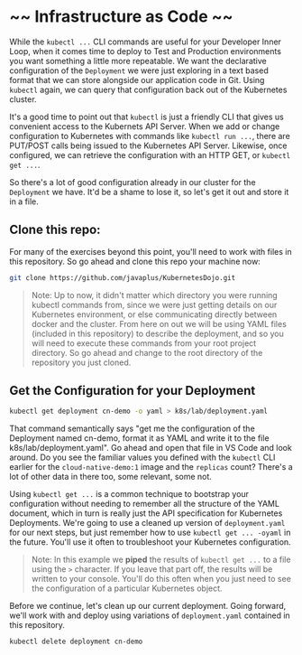 # ~~ Infrastructure as Code ~~

While the `kubectl ...` CLI commands are useful for your Developer Inner Loop, when it comes time to deploy to Test and Production environments you want something a little more repeatable.  We want the declarative configuration of the `Deployment` we were just exploring in a text based format that we can store alongside our application code in Git.  Using `kubectl` again, we can query that configuration back out of the Kubernetes cluster.

It's a good time to point out that `kubectl` is just a friendly CLI that gives us convenient access to the Kubernets API Server.  When we add or change configuration to Kubernetes with commands like `kubectl run ...`, there are PUT/POST calls being issued to the Kubernetes API Server.  Likewise, once configured, we can retrieve the configuration with an HTTP GET, or `kubectl get ...`.

So there's a lot of good configuration already in our cluster for the `Deployment` we have.  It'd be a shame to lose it, so let's get it out and store it in a file.

## Clone this repo:
For many of the exercises beyond this point, you'll need to work with files in this repository.  So go ahead and clone this repo your machine now:
```bash
git clone https://github.com/javaplus/KubernetesDojo.git
```

> Note: Up to now, it didn't matter which directory you were running kubectl commands from, since we were just getting details on our Kubernetes environment, or else communicating directly between docker and the cluster.  From here on out we will be using YAML files (included in this repository) to describe the deployment, and so you will need to execute these commands from your root project directory.  So go ahead and change to the root directory of the repository you just cloned.


## Get the Configuration for your Deployment

```bash
kubectl get deployment cn-demo -o yaml > k8s/lab/deployment.yaml
```

That command semantically says "get me the configuration of the Deployment named cn-demo, format it as YAML and write it to the file k8s/lab/deployment.yaml".  Go ahead and open that file in VS Code and look around.  Do you see the familiar values you defined with the `kubectl` CLI earlier for the `cloud-native-demo:1` image and the `replicas` count?  There's a lot of other data in there too, some relevant, some not.

Using `kubectl get ...` is a common technique to bootstrap your configuration without needing to remember all the structure of the YAML document, which in turn is really just the API specification for Kubernetes Deployments.  We're going to use a cleaned up version of `deployment.yaml` for our next steps, but just remember how to use `kubectl get ... -oyaml` in the future.  You'll use it often to troubleshoot your Kubernetes configuration.

> Note: In this example we **piped** the results of `kubectl get ...` to a file using the `>` character.  If you leave that part off, the results will be written to your console.  You'll do this often when you just need to see the configuration of a particular Kubernetes object.

Before we continue, let's clean up our current deployment.  Going forward, we'll work with and deploy using variations of `deployment.yaml` contained in this repository.

```bash
kubectl delete deployment cn-demo
```
